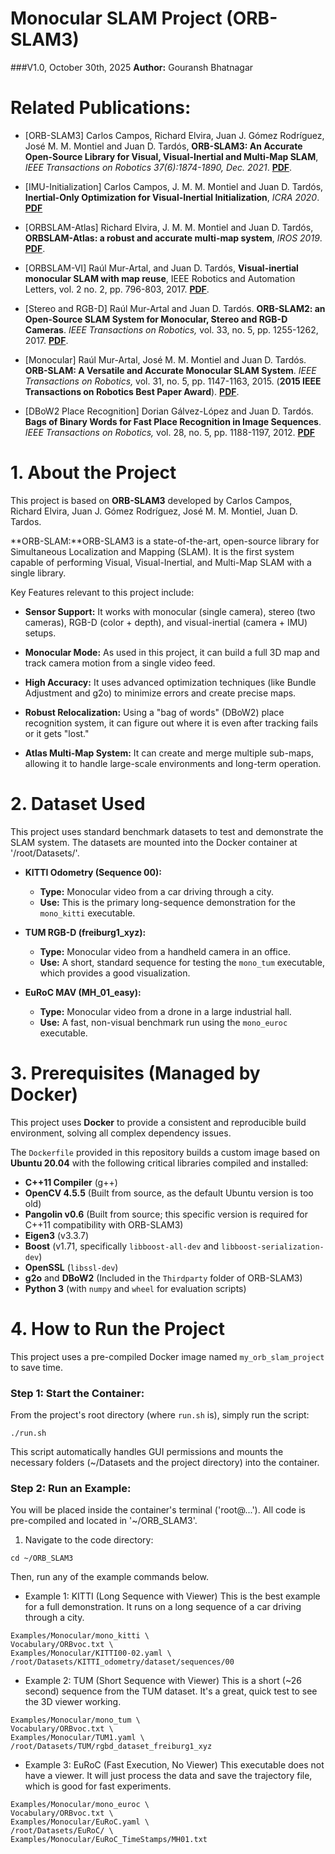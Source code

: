 # Monocular SLAM Project (ORB-SLAM3)
###V1.0, October 30th, 2025
**Author:** Gouransh Bhatnagar

# Related Publications:

* [ORB-SLAM3] Carlos Campos, Richard Elvira, Juan J. Gómez Rodríguez, José M. M. Montiel and Juan D. Tardós, **ORB-SLAM3: An Accurate Open-Source Library for Visual, Visual-Inertial and Multi-Map SLAM**, *IEEE Transactions on Robotics 37(6):1874-1890, Dec. 2021*. **[PDF](https://arxiv.org/abs/2007.11898)**.

* [IMU-Initialization] Carlos Campos, J. M. M. Montiel and Juan D. Tardós, **Inertial-Only Optimization for Visual-Inertial Initialization**, *ICRA 2020*. **[PDF](https://arxiv.org/pdf/2003.05766.pdf)**

* [ORBSLAM-Atlas] Richard Elvira, J. M. M. Montiel and Juan D. Tardós, **ORBSLAM-Atlas: a robust and accurate multi-map system**, *IROS 2019*. **[PDF](https://arxiv.org/pdf/1908.11585.pdf)**.

* [ORBSLAM-VI] Raúl Mur-Artal, and Juan D. Tardós, **Visual-inertial monocular SLAM with map reuse**, IEEE Robotics and Automation Letters, vol. 2 no. 2, pp. 796-803, 2017. **[PDF](https://arxiv.org/pdf/1610.05949.pdf)**. 

* [Stereo and RGB-D] Raúl Mur-Artal and Juan D. Tardós. **ORB-SLAM2: an Open-Source SLAM System for Monocular, Stereo and RGB-D Cameras**. *IEEE Transactions on Robotics,* vol. 33, no. 5, pp. 1255-1262, 2017. **[PDF](https://arxiv.org/pdf/1610.06475.pdf)**.

* [Monocular] Raúl Mur-Artal, José M. M. Montiel and Juan D. Tardós. **ORB-SLAM: A Versatile and Accurate Monocular SLAM System**. *IEEE Transactions on Robotics,* vol. 31, no. 5, pp. 1147-1163, 2015. (**2015 IEEE Transactions on Robotics Best Paper Award**). **[PDF](https://arxiv.org/pdf/1502.00956.pdf)**.

* [DBoW2 Place Recognition] Dorian Gálvez-López and Juan D. Tardós. **Bags of Binary Words for Fast Place Recognition in Image Sequences**. *IEEE Transactions on Robotics,* vol. 28, no. 5, pp. 1188-1197, 2012. **[PDF](http://doriangalvez.com/php/dl.php?dlp=GalvezTRO12.pdf)**

# 1. About the Project

This project is based on **ORB-SLAM3** developed by Carlos Campos, Richard Elvira, Juan J. Gómez Rodríguez, José M. M. Montiel, Juan D. Tardos.

**ORB-SLAM:**ORB-SLAM3 is a state-of-the-art, open-source library for Simultaneous Localization and Mapping (SLAM). It is the first system capable of performing Visual, Visual-Inertial, and Multi-Map SLAM with a single library.

Key Features relevant to this project include:

* **Sensor Support:** It works with monocular (single camera), stereo (two cameras), RGB-D (color + depth), and visual-inertial (camera + IMU) setups.

* **Monocular Mode:** As used in this project, it can build a full 3D map and track camera motion from a single video feed.

* **High Accuracy:** It uses advanced optimization techniques (like Bundle Adjustment and g2o) to minimize errors and create precise maps.

* **Robust Relocalization:** Using a "bag of words" (DBoW2) place recognition system, it can figure out where it is even after tracking fails or it gets "lost."

* **Atlas Multi-Map System:** It can create and merge multiple sub-maps, allowing it to handle large-scale environments and long-term operation.

# 2. Dataset Used

This project uses standard benchmark datasets to test and demonstrate the SLAM system. The datasets are mounted into the Docker container at '/root/Datasets/'.

* **KITTI Odometry (Sequence 00):**
    * **Type:** Monocular video from a car driving through a city.
    * **Use:** This is the primary long-sequence demonstration for the `mono_kitti` executable.

* **TUM RGB-D (freiburg1_xyz):**
    * **Type:** Monocular video from a handheld camera in an office.
    * **Use:** A short, standard sequence for testing the `mono_tum` executable, which provides a good visualization.

* **EuRoC MAV (MH_01_easy):**
    * **Type:** Monocular video from a drone in a large industrial hall.
    * **Use:** A fast, non-visual benchmark run using the `mono_euroc` executable.

# 3. Prerequisites (Managed by Docker)

This project uses **Docker** to provide a consistent and reproducible build environment, solving all complex dependency issues.

The `Dockerfile` provided in this repository builds a custom image based on **Ubuntu 20.04** with the following critical libraries compiled and installed:

* **C++11 Compiler** (g++)
* **OpenCV 4.5.5** (Built from source, as the default Ubuntu version is too old)
* **Pangolin v0.6** (Built from source; this specific version is required for C++11 compatibility with ORB-SLAM3)
* **Eigen3** (v3.3.7)
* **Boost** (v1.71, specifically `libboost-all-dev` and `libboost-serialization-dev`)
* **OpenSSL** (`libssl-dev`)
* **g2o** and **DBoW2** (Included in the `Thirdparty` folder of ORB-SLAM3)
* **Python 3** (with `numpy` and `wheel` for evaluation scripts)

# 4. How to Run the Project

This project uses a pre-compiled Docker image named `my_orb_slam_project` to save time.

### Step 1: Start the Container:

From the project's root directory (where `run.sh` is), simply run the script:
```
./run.sh
```
This script automatically handles GUI permissions and mounts the necessary folders (~/Datasets and the project directory) into the container.

### Step 2: Run an Example:

You will be placed inside the container's terminal ('root@...'). All code is pre-compiled and located in '~/ORB_SLAM3'.
1. Navigate to the code directory:
```
cd ~/ORB_SLAM3
```
Then, run any of the example commands below.

* Example 1: KITTI (Long Sequence with Viewer)
This is the best example for a full demonstration. It runs on a long sequence of a car driving through a city.
```
Examples/Monocular/mono_kitti \
Vocabulary/ORBvoc.txt \
Examples/Monocular/KITTI00-02.yaml \
/root/Datasets/KITTI_odometry/dataset/sequences/00
```

* Example 2: TUM (Short Sequence with Viewer)
This is a short (~26 second) sequence from the TUM dataset. It's a great, quick test to see the 3D viewer working.
```
Examples/Monocular/mono_tum \
Vocabulary/ORBvoc.txt \
Examples/Monocular/TUM1.yaml \
/root/Datasets/TUM/rgbd_dataset_freiburg1_xyz
```

* Example 3: EuRoC (Fast Execution, No Viewer)
This executable does not have a viewer. It will just process the data and save the trajectory file, which is good for fast experiments.
```
Examples/Monocular/mono_euroc \
Vocabulary/ORBvoc.txt \
Examples/Monocular/EuRoC.yaml \
/root/Datasets/EuRoC/ \
Examples/Monocular/EuRoC_TimeStamps/MH01.txt
```
